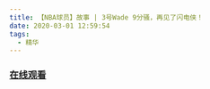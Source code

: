 ```yaml
---
title: 【NBA球员】故事 | 3号Wade 9分骚，再见了闪电侠！
date: 2020-03-01 12:59:54
tags:
  - 精华
---
```


### <a href="https://www.weibo.com/tv/v/IwyKGvr9T?fid=1034:4477597103357961" target="_blank">在线观看</a>

